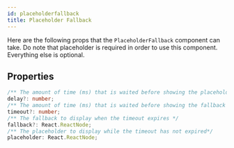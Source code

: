 ```yaml
---
id: placeholderfallback
title: Placeholder Fallback
---
```


Here are the following props that the `PlaceholderFallback` component can take.
Do note that placeholder is required in order to use this component. Everything
else is optional.

##  Properties

```typescript
/** The amount of time (ms) that is waited before showing the placeholder */
delay?: number;
/** The amount of time (ms) that is waited before showing the fallback */
timeout?: number;
/** The fallback to display when the timeout expires */
fallback?: React.ReactNode;
/** The placeholder to display while the timeout has not expired*/
placeholder: React.ReactNode;
```
